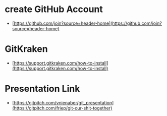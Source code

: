# create GitHub Account 
- [https://github.com/join?source=header-home](https://github.com/join?source=header-home)

# GitKraken 
- [https://support.gitkraken.com/how-to-install](https://support.gitkraken.com/how-to-install)

# Presentation Link
- [https://gitpitch.com/vnienaber/git_presentation](https://gitpitch.com/friep/git-our-shit-together)

